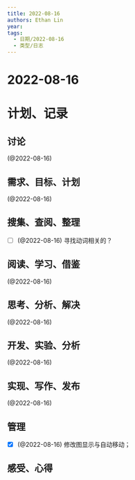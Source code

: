 ```yaml
---
title: 2022-08-16
authors: Ethan Lin
year:
tags:
  - 日期/2022-08-16 
  - 类型/日志 
---
```



# 2022-08-16






# 计划、记录

## 讨论

(@2022-08-16)


## 需求、目标、计划

(@2022-08-16)



## 搜集、查阅、整理

- [ ] (@2022-08-16) 寻找动词相关的？



## 阅读、学习、借鉴

(@2022-08-16)



## 思考、分析、解决

(@2022-08-16)



## 开发、实验、分析

(@2022-08-16)



## 实现、写作、发布

(@2022-08-16)





## 管理

- [x] (@2022-08-16) 修改图显示与自动移动；



## 感受、心得




